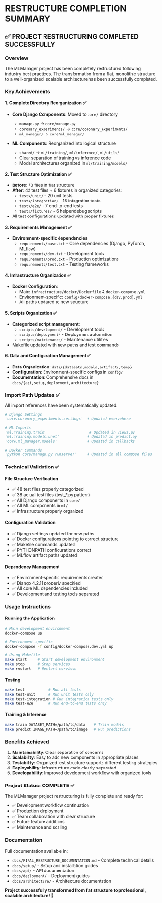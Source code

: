 # RESTRUCTURE COMPLETION SUMMARY

## ✅ PROJECT RESTRUCTURING COMPLETED SUCCESSFULLY

### Overview
The MLManager project has been completely restructured following industry best practices. The transformation from a flat, monolithic structure to a well-organized, scalable architecture has been successfully completed.

### Key Achievements

#### 1. Complete Directory Reorganization ✅
- **Core Django Components**: Moved to `core/` directory
  - `manage.py` → `core/manage.py`
  - `coronary_experiments/` → `core/coronary_experiments/`
  - `ml_manager/` → `core/ml_manager/`

- **ML Components**: Reorganized into logical structure
  - `shared/` → `ml/training/`, `ml/inference/`, `ml/utils/`
  - Clear separation of training vs inference code
  - Model architectures organized in `ml/training/models/`

#### 2. Test Structure Optimization ✅
- **Before**: 73 files in flat structure
- **After**: 42 test files + 6 fixtures in organized categories:
  - `tests/unit/` - 20 unit tests
  - `tests/integration/` - 15 integration tests  
  - `tests/e2e/` - 7 end-to-end tests
  - `tests/fixtures/` - 6 helper/debug scripts
- All test configurations updated with proper fixtures

#### 3. Requirements Management ✅
- **Environment-specific dependencies**:
  - `requirements/base.txt` - Core dependencies (Django, PyTorch, MLflow)
  - `requirements/dev.txt` - Development tools
  - `requirements/prod.txt` - Production optimizations
  - `requirements/test.txt` - Testing frameworks

#### 4. Infrastructure Organization ✅
- **Docker Configuration**:
  - Main: `infrastructure/docker/Dockerfile` & `docker-compose.yml`
  - Environment-specific: `config/docker-compose.{dev,prod}.yml`
  - All paths updated to new structure

#### 5. Scripts Organization ✅
- **Categorized script management**:
  - `scripts/development/` - Development tools
  - `scripts/deployment/` - Deployment automation
  - `scripts/maintenance/` - Maintenance utilities
- Makefile updated with new paths and test commands

#### 6. Data and Configuration Management ✅
- **Data Organization**: `data/{datasets,models,artifacts,temp}`
- **Configuration**: Environment-specific configs in `config/`
- **Documentation**: Comprehensive docs in `docs/{api,setup,deployment,architecture}`

### Import Path Updates ✅

All import references have been systematically updated:

```python
# Django Settings
'core.coronary_experiments.settings'  # Updated everywhere

# ML Imports  
'ml.training.train'                    # Updated in views.py
'ml.training.models.unet'             # Updated in predict.py
'core.ml_manager.models'              # Updated in callbacks

# Docker Commands
'python core/manage.py runserver'     # Updated in all compose files
```

### Technical Validation ✅

#### File Structure Verification
- ✅ 48 test files properly categorized
- ✅ 38 actual test files (test_*.py pattern)
- ✅ All Django components in `core/`
- ✅ All ML components in `ml/`
- ✅ Infrastructure properly organized

#### Configuration Validation  
- ✅ Django settings updated for new paths
- ✅ Docker configurations pointing to correct structure
- ✅ Makefile commands updated
- ✅ PYTHONPATH configurations correct
- ✅ MLflow artifact paths updated

#### Dependency Management
- ✅ Environment-specific requirements created
- ✅ Django 4.2.11 properly specified
- ✅ All core ML dependencies included
- ✅ Development and testing tools separated

### Usage Instructions

#### Running the Application
```bash
# Main development environment
docker-compose up

# Environment-specific  
docker-compose -f config/docker-compose.dev.yml up

# Using Makefile
make start     # Start development environment
make stop      # Stop services
make restart   # Restart services
```

#### Testing
```bash
make test           # Run all tests
make test-unit      # Run unit tests only  
make test-integration # Run integration tests only
make test-e2e       # Run end-to-end tests only
```

#### Training & Inference
```bash
make train DATASET_PATH=/path/to/data    # Train models
make predict IMAGE_PATH=/path/to/image   # Run predictions
```

### Benefits Achieved

1. **Maintainability**: Clear separation of concerns
2. **Scalability**: Easy to add new components in appropriate places
3. **Testability**: Organized test structure supports different testing strategies
4. **Deployability**: Infrastructure code clearly separated
5. **Developability**: Improved development workflow with organized tools

### Project Status: COMPLETE ✅

The MLManager project restructuring is fully complete and ready for:
- ✅ Development workflow continuation
- ✅ Production deployment
- ✅ Team collaboration with clear structure
- ✅ Future feature additions
- ✅ Maintenance and scaling

### Documentation

Full documentation available in:
- `docs/FINAL_RESTRUCTURE_DOCUMENTATION.md` - Complete technical details
- `docs/setup/` - Setup and installation guides  
- `docs/api/` - API documentation
- `docs/deployment/` - Deployment guides
- `docs/architecture/` - Architecture documentation

**Project successfully transformed from flat structure to professional, scalable architecture! 🎉**
